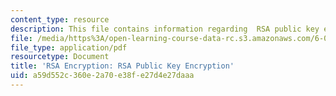 ```yaml
---
content_type: resource
description: This file contains information regarding  RSA public key encryption.
file: /media/https%3A/open-learning-course-data-rc.s3.amazonaws.com/6-042j-mathematics-for-computer-science-spring-2015/a59d552c360e2a70e38fe27d4e27daaa_MIT6_042JS15_RSA_Encytion.pdf
file_type: application/pdf
resourcetype: Document
title: 'RSA Encryption: RSA Public Key Encryption'
uid: a59d552c-360e-2a70-e38f-e27d4e27daaa
---
```

